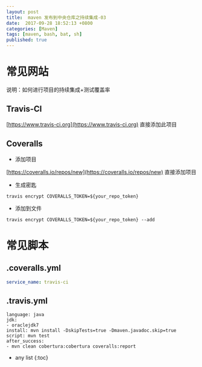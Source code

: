 ```yaml
---
layout: post
title:  maven 发布到中央仓库之持续集成-03
date:  2017-09-28 18:52:13 +0800
categories: [Maven]
tags: [maven, bash, bat, sh]
published: true
---
```


# 常见网站

说明：如何进行项目的持续集成+测试覆盖率

## Travis-CI

[https://www.travis-ci.org](https://www.travis-ci.org) 直接添加此项目

## Coveralls

- 添加项目

[https://coveralls.io/repos/new](https://coveralls.io/repos/new) 直接添加项目

- 生成密匙

```
travis encrypt COVERALLS_TOKEN=${your_repo_token}
```

- 添加到文件 

```
travis encrypt COVERALLS_TOKEN=${your_repo_token} --add
```

# 常见脚本

## .coveralls.yml

```yml
service_name: travis-ci
```

## .travis.yml

```
language: java
jdk:
- oraclejdk7
install: mvn install -DskipTests=true -Dmaven.javadoc.skip=true
script: mvn test
after_success:
- mvn clean cobertura:cobertura coveralls:report
```

* any list
{:toc}












 

